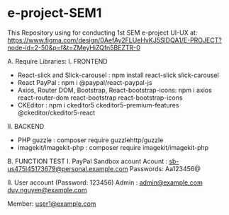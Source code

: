 # e-project-SEM1

This Repository using for conducting 1st SEM e-project
UI-UX at: https://www.figma.com/design/0AefAy2FLUeHvKJ5SlDQA1/E-PROJECT?node-id=2-50&p=f&t=ZMeyHiZQfn5BEZTR-0

A. Require Libraries:
I. FRONTEND

- React-slick and Slick-carousel : npm install react-slick slick-carousel
- React PayPal : npm i @paypal/react-paypal-js
- Axios, Router DOM, Bootstrap, React-bootstrap-icons: npm i axios react-router-dom react-bootstrap react-bootstrap-icons
- CKEditor : npm i ckeditor5 ckeditor5-premium-features @ckeditor/ckeditor5-react

II. BACKEND

- PHP guzzle : composer require guzzlehttp/guzzle
- imagekit/imagekit-php : composer require imagekit/imagekit-php

B. FUNCTION TEST
I. PayPal Sandbox acount
Acount : sb-us475l45173679@personal.example.com
Passwords: Aa123456@

II. User account (Password: 123456)
Admin : admin@example.com
duy.nguyen@example.com

Member: user1@example.com
